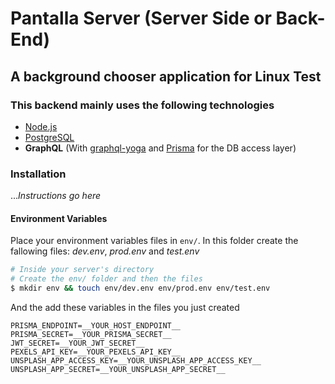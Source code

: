 # Pantalla Server (Server Side or Back-End)

## A background chooser application for Linux Test

### This backend mainly uses the following technologies

- [Node.js](https://nodejs.org/en/)
- [PostgreSQL](https://www.postgresql.org/)
- **GraphQL** (With [graphql-yoga](https://github.com/prisma-labs/graphql-yoga) and [Prisma](https://www.prisma.io 'Prisma replaces traditional ORMs') for the DB access layer)

### Installation

..._Instructions go here_

#### Environment Variables

Place your environment variables files in `env/`. In this folder create the fallowing files: _dev.env_, _prod.env_ and _test.env_

```bash
# Inside your server's directory
# Create the env/ folder and then the files
$ mkdir env && touch env/dev.env env/prod.env env/test.env
```

And the add these variables in the files you just created

```env
PRISMA_ENDPOINT=__YOUR_HOST_ENDPOINT__
PRISMA_SECRET=__YOUR_PRISMA_SECRET__
JWT_SECRET=__YOUR_JWT_SECRET__
PEXELS_API_KEY=__YOUR_PEXELS_API_KEY__
UNSPLASH_APP_ACCESS_KEY=__YOUR_UNSPLASH_APP_ACCESS_KEY__
UNSPLASH_APP_SECRET=__YOUR_UNSPLASH_APP_SECRET__
```
